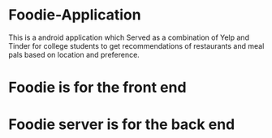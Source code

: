 # Foodie-Application
This is a android application which Served as a combination of Yelp and Tinder for college students to get recommendations of restaurants
and meal pals based on location and preference.

# Foodie is for the front end

# Foodie server is for the back end

